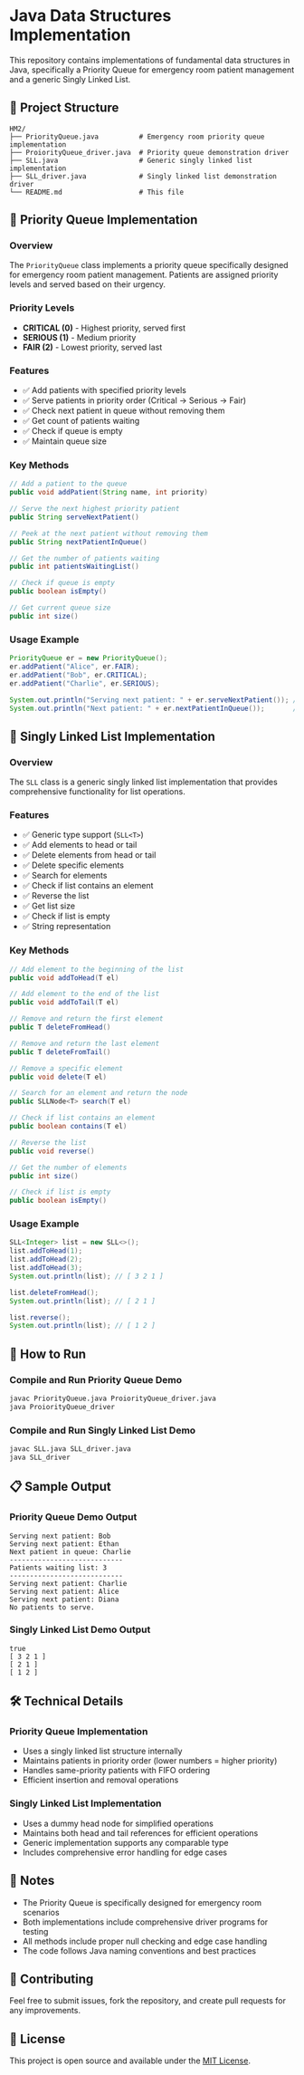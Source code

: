 # Java Data Structures Implementation

This repository contains implementations of fundamental data structures in Java, specifically a Priority Queue for emergency room patient management and a generic Singly Linked List.

## 📁 Project Structure

```
HM2/
├── PriorityQueue.java          # Emergency room priority queue implementation
├── ProiorityQueue_driver.java  # Priority queue demonstration driver
├── SLL.java                    # Generic singly linked list implementation
├── SLL_driver.java             # Singly linked list demonstration driver
└── README.md                   # This file
```

## 🏥 Priority Queue Implementation

### Overview
The `PriorityQueue` class implements a priority queue specifically designed for emergency room patient management. Patients are assigned priority levels and served based on their urgency.

### Priority Levels
- **CRITICAL (0)** - Highest priority, served first
- **SERIOUS (1)** - Medium priority
- **FAIR (2)** - Lowest priority, served last

### Features
- ✅ Add patients with specified priority levels
- ✅ Serve patients in priority order (Critical → Serious → Fair)
- ✅ Check next patient in queue without removing them
- ✅ Get count of patients waiting
- ✅ Check if queue is empty
- ✅ Maintain queue size

### Key Methods
```java
// Add a patient to the queue
public void addPatient(String name, int priority)

// Serve the next highest priority patient
public String serveNextPatient()

// Peek at the next patient without removing them
public String nextPatientInQueue()

// Get the number of patients waiting
public int patientsWaitingList()

// Check if queue is empty
public boolean isEmpty()

// Get current queue size
public int size()
```

### Usage Example
```java
PriorityQueue er = new PriorityQueue();
er.addPatient("Alice", er.FAIR);
er.addPatient("Bob", er.CRITICAL);
er.addPatient("Charlie", er.SERIOUS);

System.out.println("Serving next patient: " + er.serveNextPatient()); // Bob (Critical)
System.out.println("Next patient: " + er.nextPatientInQueue());       // Charlie (Serious)
```

## 🔗 Singly Linked List Implementation

### Overview
The `SLL` class is a generic singly linked list implementation that provides comprehensive functionality for list operations.

### Features
- ✅ Generic type support (`SLL<T>`)
- ✅ Add elements to head or tail
- ✅ Delete elements from head or tail
- ✅ Delete specific elements
- ✅ Search for elements
- ✅ Check if list contains an element
- ✅ Reverse the list
- ✅ Get list size
- ✅ Check if list is empty
- ✅ String representation

### Key Methods
```java
// Add element to the beginning of the list
public void addToHead(T el)

// Add element to the end of the list
public void addToTail(T el)

// Remove and return the first element
public T deleteFromHead()

// Remove and return the last element
public T deleteFromTail()

// Remove a specific element
public void delete(T el)

// Search for an element and return the node
public SLLNode<T> search(T el)

// Check if list contains an element
public boolean contains(T el)

// Reverse the list
public void reverse()

// Get the number of elements
public int size()

// Check if list is empty
public boolean isEmpty()
```

### Usage Example
```java
SLL<Integer> list = new SLL<>();
list.addToHead(1);
list.addToHead(2);
list.addToHead(3);
System.out.println(list); // [ 3 2 1 ]

list.deleteFromHead();
System.out.println(list); // [ 2 1 ]

list.reverse();
System.out.println(list); // [ 1 2 ]
```

## 🚀 How to Run

### Compile and Run Priority Queue Demo
```bash
javac PriorityQueue.java ProiorityQueue_driver.java
java ProiorityQueue_driver
```

### Compile and Run Singly Linked List Demo
```bash
javac SLL.java SLL_driver.java
java SLL_driver
```

## 📋 Sample Output

### Priority Queue Demo Output
```
Serving next patient: Bob
Serving next patient: Ethan
Next patient in queue: Charlie
----------------------------
Patients waiting list: 3
----------------------------
Serving next patient: Charlie
Serving next patient: Alice
Serving next patient: Diana
No patients to serve.
```

### Singly Linked List Demo Output
```
true
[ 3 2 1 ]
[ 2 1 ]
[ 1 2 ]
```

## 🛠️ Technical Details

### Priority Queue Implementation
- Uses a singly linked list structure internally
- Maintains patients in priority order (lower numbers = higher priority)
- Handles same-priority patients with FIFO ordering
- Efficient insertion and removal operations

### Singly Linked List Implementation
- Uses a dummy head node for simplified operations
- Maintains both head and tail references for efficient operations
- Generic implementation supports any comparable type
- Includes comprehensive error handling for edge cases

## 📝 Notes

- The Priority Queue is specifically designed for emergency room scenarios
- Both implementations include comprehensive driver programs for testing
- All methods include proper null checking and edge case handling
- The code follows Java naming conventions and best practices

## 🤝 Contributing

Feel free to submit issues, fork the repository, and create pull requests for any improvements.

## 📄 License

This project is open source and available under the [MIT License](LICENSE).
